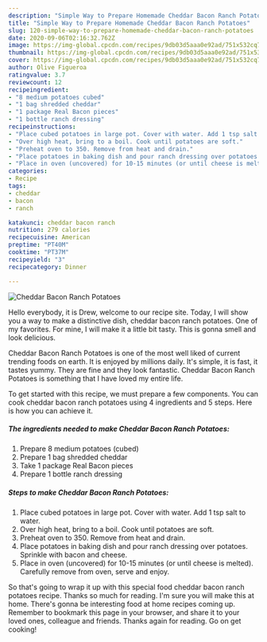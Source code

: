 ```yaml
---
description: "Simple Way to Prepare Homemade Cheddar Bacon Ranch Potatoes"
title: "Simple Way to Prepare Homemade Cheddar Bacon Ranch Potatoes"
slug: 120-simple-way-to-prepare-homemade-cheddar-bacon-ranch-potatoes
date: 2020-09-06T02:16:32.762Z
image: https://img-global.cpcdn.com/recipes/9db03d5aaa0e92ad/751x532cq70/cheddar-bacon-ranch-potatoes-recipe-main-photo.jpg
thumbnail: https://img-global.cpcdn.com/recipes/9db03d5aaa0e92ad/751x532cq70/cheddar-bacon-ranch-potatoes-recipe-main-photo.jpg
cover: https://img-global.cpcdn.com/recipes/9db03d5aaa0e92ad/751x532cq70/cheddar-bacon-ranch-potatoes-recipe-main-photo.jpg
author: Olive Figueroa
ratingvalue: 3.7
reviewcount: 12
recipeingredient:
- "8 medium potatoes cubed"
- "1 bag shredded cheddar"
- "1 package Real Bacon pieces"
- "1 bottle ranch dressing"
recipeinstructions:
- "Place cubed potatoes in large pot. Cover with water. Add 1 tsp salt to water."
- "Over high heat, bring to a boil. Cook until potatoes are soft."
- "Preheat oven to 350. Remove from heat and drain."
- "Place potatoes in baking dish and pour ranch dressing over potatoes. Sprinkle with bacon and cheese."
- "Place in oven (uncovered) for 10-15 minutes (or until cheese is melted). Carefully remove from oven, serve and enjoy."
categories:
- Recipe
tags:
- cheddar
- bacon
- ranch

katakunci: cheddar bacon ranch 
nutrition: 279 calories
recipecuisine: American
preptime: "PT40M"
cooktime: "PT37M"
recipeyield: "3"
recipecategory: Dinner

---
```



![Cheddar Bacon Ranch Potatoes](https://img-global.cpcdn.com/recipes/9db03d5aaa0e92ad/751x532cq70/cheddar-bacon-ranch-potatoes-recipe-main-photo.jpg)

Hello everybody, it is Drew, welcome to our recipe site. Today, I will show you a way to make a distinctive dish, cheddar bacon ranch potatoes. One of my favorites. For mine, I will make it a little bit tasty. This is gonna smell and look delicious.



Cheddar Bacon Ranch Potatoes is one of the most well liked of current trending foods on earth. It is enjoyed by millions daily. It's simple, it is fast, it tastes yummy. They are fine and they look fantastic. Cheddar Bacon Ranch Potatoes is something that I have loved my entire life.


To get started with this recipe, we must prepare a few components. You can cook cheddar bacon ranch potatoes using 4 ingredients and 5 steps. Here is how you can achieve it.

<!--inarticleads1-->

##### The ingredients needed to make Cheddar Bacon Ranch Potatoes:

1. Prepare 8 medium potatoes (cubed)
1. Prepare 1 bag shredded cheddar
1. Take 1 package Real Bacon pieces
1. Prepare 1 bottle ranch dressing




<!--inarticleads2-->

##### Steps to make Cheddar Bacon Ranch Potatoes:

1. Place cubed potatoes in large pot. Cover with water. Add 1 tsp salt to water.
1. Over high heat, bring to a boil. Cook until potatoes are soft.
1. Preheat oven to 350. Remove from heat and drain.
1. Place potatoes in baking dish and pour ranch dressing over potatoes. Sprinkle with bacon and cheese.
1. Place in oven (uncovered) for 10-15 minutes (or until cheese is melted). Carefully remove from oven, serve and enjoy.




So that's going to wrap it up with this special food cheddar bacon ranch potatoes recipe. Thanks so much for reading. I'm sure you will make this at home. There's gonna be interesting food at home recipes coming up. Remember to bookmark this page in your browser, and share it to your loved ones, colleague and friends. Thanks again for reading. Go on get cooking!
